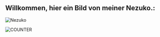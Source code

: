 </div><h2>Willkommen, hier ein Bild von meiner Nezuko.:</h2>
  
![Nezuko](https://anime.gdn/demon-slayer/random/nezuko?)

![COUNTER](https://count.getloli.com/get/@maximiliangt500)
